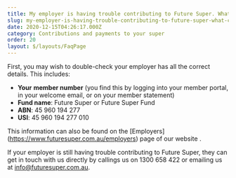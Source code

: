 ```yaml
---
title: My employer is having trouble contributing to Future Super. What can I do?
slug: my-employer-is-having-trouble-contributing-to-future-super-what-can-i-do
date: 2020-12-15T04:26:17.000Z
category: Contributions and payments to your super
order: 20
layout: $/layouts/FaqPage
---
```


First, you may wish to double-check your employer has all the correct details. This includes:

- **Your** **member number** (you find this by logging into your member portal, in your welcome email, or on your member statement)
- **Fund name**: Future Super or Future Super Fund
- **ABN**: 45 960 194 277
- **USI**: 45 960 194 277 010

This information can also be found on the [Employers] (https://www.futuresuper.com.au/employers) page of our website .

If your employer is still having trouble contributing to Future Super, they can get in touch with us directly by callings us on 1300 658 422 or emailing us at [info@futuresuper.com.au](mailto:info@futuresuper.com.au).
